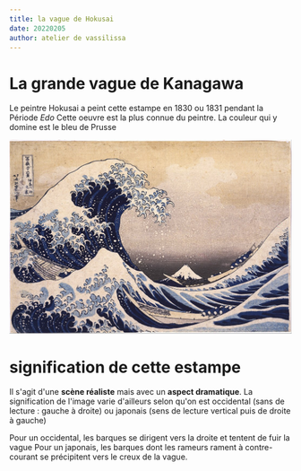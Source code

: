 ```yaml
---
title: la vague de Hokusai
date: 20220205
author: atelier de vassilissa
---
```


# La grande vague de Kanagawa

Le peintre Hokusai a peint cette estampe en 1830 ou 1831 pendant la
Période *Edo* Cette oeuvre est la plus connue du peintre. La couleur qui
y domine est le bleu de Prusse

![grande vague de Kanagawa](images/wave.jpg)

# signification de cette estampe

Il s'agit d'une **scène réaliste** mais avec un **aspect dramatique**.
La signification de l'image varie d'ailleurs selon qu'on est occidental
(sans de lecture : gauche à droite) ou japonais (sens de lecture
vertical puis de droite à gauche)

Pour un occidental, les barques se dirigent vers la droite et tentent de
fuir la vague Pour un japonais, les barques dont les rameurs rament à
contre-courant se précipitent vers le creux de la vague.
